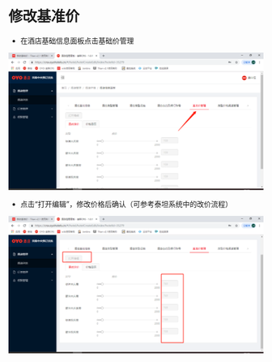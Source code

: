 # 修改基准价

* 在酒店基础信息面板点击基础价管理

![](../../../../.gitbook/assets/image%20%28157%29.png)

* 点击“打开编辑”，修改价格后确认（可参考泰坦系统中的改价流程）

![](../../../../.gitbook/assets/image%20%28227%29.png)

